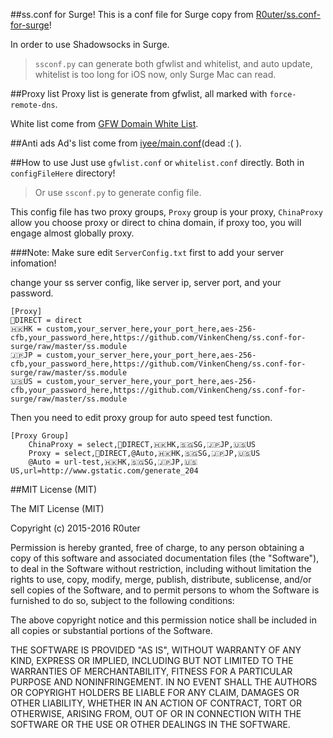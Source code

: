 ##ss.conf for Surge!
This is a conf file for Surge copy from [R0uter/ss.conf-for-surge](https://github.com/R0uter/ss.conf-for-surge)!

In order to use Shadowsocks in Surge.

> `ssconf.py` can generate both gfwlist and whitelist, 
and auto update, 
whitelist is too long for iOS now, only Surge Mac can read.

##Proxy list 
Proxy list is generate from gfwlist, all marked with `force-remote-dns`.

White list come from [GFW Domain White List](https://goo.gl/tBixve).

##Anti ads
Ad's list come from [iyee/main.conf](https://goo.gl/70DG6i)(dead :( ).


##How to use
Just use `gfwlist.conf` or `whitelist.conf` directly. Both in `configFileHere` directory!

>Or use `ssconf.py` to generate config file.

This config file has two proxy groups, `Proxy` group is your proxy, `ChinaProxy` allow you choose proxy or direct to china domain, if proxy too, you will engage almost globally proxy.


###Note:
Make sure edit `ServerConfig.txt` first to add your server infomation!

change your ss server config, like server ip, server port, and your password.

    [Proxy]
    💊DIRECT = direct
    🇭🇰HK = custom,your_server_here,your_port_here,aes-256-cfb,your_password_here,https://github.com/VinkenCheng/ss.conf-for-surge/raw/master/ss.module
    🇯🇵JP = custom,your_server_here,your_port_here,aes-256-cfb,your_password_here,https://github.com/VinkenCheng/ss.conf-for-surge/raw/master/ss.module
    🇺🇸US = custom,your_server_here,your_port_here,aes-256-cfb,your_password_here,https://github.com/VinkenCheng/ss.conf-for-surge/raw/master/ss.module
    
    
Then you need to edit proxy group for auto speed test function.

    [Proxy Group]
        ChinaProxy = select,💊DIRECT,🇭🇰HK,🇸🇬SG,🇯🇵JP,🇺🇸US
        Proxy = select,💊DIRECT,@Auto,🇭🇰HK,🇸🇬SG,🇯🇵JP,🇺🇸US
        @Auto = url-test,🇭🇰HK,🇸🇬SG,🇯🇵JP,🇺🇸US,url=http://www.gstatic.com/generate_204

##MIT License (MIT)

The MIT License (MIT)

Copyright (c) 2015-2016 R0uter

Permission is hereby granted, free of charge, to any person obtaining a copy
of this software and associated documentation files (the "Software"), to deal
in the Software without restriction, including without limitation the rights
to use, copy, modify, merge, publish, distribute, sublicense, and/or sell
copies of the Software, and to permit persons to whom the Software is
furnished to do so, subject to the following conditions:

The above copyright notice and this permission notice shall be included in all
copies or substantial portions of the Software.

THE SOFTWARE IS PROVIDED "AS IS", WITHOUT WARRANTY OF ANY KIND, EXPRESS OR
IMPLIED, INCLUDING BUT NOT LIMITED TO THE WARRANTIES OF MERCHANTABILITY,
FITNESS FOR A PARTICULAR PURPOSE AND NONINFRINGEMENT. IN NO EVENT SHALL THE
AUTHORS OR COPYRIGHT HOLDERS BE LIABLE FOR ANY CLAIM, DAMAGES OR OTHER
LIABILITY, WHETHER IN AN ACTION OF CONTRACT, TORT OR OTHERWISE, ARISING FROM,
OUT OF OR IN CONNECTION WITH THE SOFTWARE OR THE USE OR OTHER DEALINGS IN THE
SOFTWARE.


